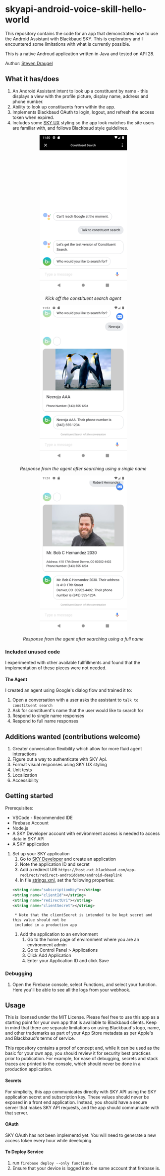 # skyapi-android-voice-skill-hello-world

This repository contains the code for an app that demonstrates how to use the Android
Assistant with Blackbaud SKY. This is exploratory and I encountered some limitations with
what is currently possible.

This is a native Androud application written in Java and tested on API 28.

Author: [Steven Draugel](https://github.com/sdraugel)

## What it has/does

1. An Android Assistant intent to look up a constituent by name - this displays a view with the profile picture, display name, address and phone number.
1. Ability to look up constituents from within the app.
1. Implements Blackbaud OAuth to login, logout, and refresh the access token when expired.
1. Includes some [SKY UX](https://developer.blackbaud.com/skyux/) styling so the app look matches the site users are familiar with, and follows Blackbaud style guidelines.

<p align="center">
    <img height="500" src="./Screenshots/StartSearch.png"> 
    <p align="center">
        <i>Kick off the constituent search agent</i>
     </p>
</p>

<p align="center">
    <img height="500" src="./Screenshots/SingleNameNoAddress.png"> 
    <p align="center">
        <i>Response from the agent after searching using a single name</i>
    </p>
</p>


<p align="center">
    <img height="500" src="./Screenshots/FullNameWithAddress.png"> 
    <p align="center">
        <i>Response from the agent after searching using a full name</i>
    </p>
</p> 

### Included unused code

I experimented with other available fullfillments and found that the implementation
of these pieces were not needed.

#### The Agent

I created an agent using Google's dialog flow and trained it to:
1. Open a conversation with a user asks the assistant to `talk to constituent search`
1. Ask for constituent's name that the user would like to search for
1. Respond to single name responses
1. Respond to full name responses

## Additions wanted (contributions welcome)

1. Greater conversation flexibility which allow for more fluid agent interactions 
1. Figure out a way to authenticate with SKY Api.
1. Format visual responses using SKY UX styling
1. Unit tests
1. Localization
1. Accessibility

## Getting started

Prerequisites:
* VSCode - Recommended IDE
* Firebase Account
* Node.js
* A SKY Developer account with environment access is needed to access data in SKY API
* A SKY application

1. Set up your SKY application
    1. Go to [SKY Developer](https://developer.blackbaud.com/apps/) and create an application
    1. Note the application ID and secret
    1. Add a redirect URI `https://host.nxt.blackbaud.com/app-redirect/redirect-androiddemo/android-deeplink`
    1. In file [strings.xml](./app/src/main/res/values/strings.xml), set the following properties:
    ```xml 
    <string name="subscriptionKey"></string>
    <string name="clientId"></string>
    <string name="redirectUri"></string>
    <string name="clientSecret"></string>
    ```
        * Note that the clientSecret is intended to be kept secret and this value should not be 
        included in a production app
    1. Add the application to an environment
        1. Go to the home page of environment where you are an environment admin
        1. Go to Control Panel > Applications
        1. Click Add Application
        1. Enter your Application ID and click Save

### Debugging

1. Open the Firebase console, select Functions, and select your function. Here you'll be able to see all the logs from your webhook.

## Usage

This is licensed under the MIT License. Please feel free to use this app as a starting
point for your own app that is available to Blackbaud clients. Keep in mind that there
are separate limitations on using Blackbaud's logo, name, and other trademarks as
part of your App Store metadata as per Apple's and Blackbaud's terms of service.

This repository contains a proof of concept and, while it can be used as the basic for your own app,
you should review it for security best practices prior to publication. For example,
for ease of debugging, secrets and stack traces are printed to the console, which
should never be done in a production application.

#### Secrets

For simplicity, this app communicates directly with SKY API using the SKY application secret
and subscription key. These values should never be exposed in a front end application. Instead,
you should have a secure server that makes SKY API requests, and the app should communicate
with that server.

#### OAuth

SKY OAuth has not been implementd yet. You will need to generate a new access token every hour while developing.

#### To Deploy Service
1. run `firebase deploy --only functions`.
1. Ensure that your device is logged into the same account that firebase is.